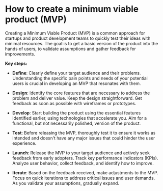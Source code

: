 # How to create a minimum viable product (MVP)

Creating a Minimum Viable Product (MVP) is a common approach for startups and product development teams to quickly test their ideas with minimal resources. The goal is to get a basic version of the product into the hands of users, to validate assumptions and gather feedback for improvements.

**Key steps:**

* **Define**: Clearly define your target audience and their problems. Understanding the specific pain points and needs of your potential users is crucial in developing an MVP that resonates with them.

* **Design**: Identify the core features that are necessary to address the problem and deliver value. Keep the design straightforward. Get feedback as soon as possible with wireframes or prototypes.

* **Develop**: Start building the product using the essential features identified earlier, using technologies that accelerate you. Aim for a functional, but not necessarily polished, version of the product.

* **Test**: Before releasing the MVP, thoroughly test it to ensure it works as intended and doesn't have any major issues that could hinder the user experience.

* **Launch**: Release the MVP to your target audience and actively seek feedback from early adopters. Track key performance indicators (KPIs). Analyze user behavior, collect feedback, and identify how to improve.

* **Iterate**: Based on the feedback received, make adjustments to the MVP. Focus on quick iterations to address critical issues and user demands. As you validate your assumptions, gradually expand.
